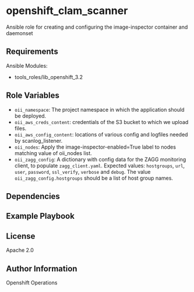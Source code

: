 openshift_clam_scanner
=========

Ansible role for creating and configuring the image-inspector container and daemonset

Requirements
------------

Ansible Modules:

- tools_roles/lib_openshift_3.2


Role Variables
--------------

- `oii_namespace`: The project namespace in which the application should be deployed.
- `oii_aws_creds_content`: credentials of the S3 bucket to which we upload files.
- `oii_aws_config_content`: locations of various config and logfiles needed by scanlog_listener.
- `oii_nodes`: Apply the image-inspector-enabled=True label to nodes matching value of oii_nodes list.
- `oii_zagg_config`: A dictionary with config data for the ZAGG monitoring client, to populate `zagg_client.yaml`. Expected values: `hostgroups`, `url`, `user`, `password`, `ssl_verify`, `verbose` and `debug`. The value `oii_zagg_config.hostgroups` should be a list of host group names.

Dependencies
------------


Example Playbook
----------------


License
-------

Apache 2.0

Author Information
------------------

Openshift Operations

